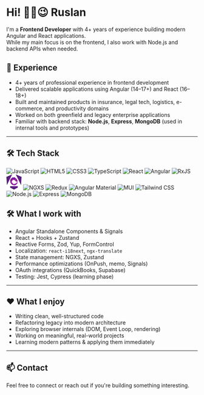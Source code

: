 # Hi! ✌🏼😉 Ruslan

I'm a **Frontend Developer** with 4+ years of experience building modern Angular and React applications.  
While my main focus is on the frontend, I also work with Node.js and backend APIs when needed.

## 💼 Experience

- 4+ years of professional experience in frontend development 
- Delivered scalable applications using Angular (14–17+) and React (16–18+)  
- Built and maintained products in insurance, legal tech, logistics, e-commerce, and productivity domains  
- Worked on both greenfield and legacy enterprise applications  
- Familiar with backend stack: **Node.js**, **Express**, **MongoDB** (used in internal tools and prototypes)


---

## 🛠️ Tech Stack

<p align="left">
  <!-- JavaScript -->
  <img src="https://cdn.jsdelivr.net/gh/devicons/devicon/icons/javascript/javascript-original.svg" alt="JavaScript" width="40" height="40"/>
  
  <!-- HTML -->
  <img src="https://cdn.jsdelivr.net/gh/devicons/devicon/icons/html5/html5-original.svg" alt="HTML5" width="40" height="40"/>
  
  <!-- CSS -->
  <img src="https://cdn.jsdelivr.net/gh/devicons/devicon/icons/css3/css3-original.svg" alt="CSS3" width="40" height="40"/>
  
  <!-- TypeScript -->
  <img src="https://cdn.jsdelivr.net/gh/devicons/devicon/icons/typescript/typescript-original.svg" alt="TypeScript" width="40" height="40"/>
  
  <!-- React -->
  <img src="https://cdn.jsdelivr.net/gh/devicons/devicon/icons/react/react-original.svg" alt="React" width="40" height="40"/>
  
  <!-- Angular -->
  <img src="https://cdn.jsdelivr.net/gh/devicons/devicon/icons/angularjs/angularjs-original.svg" alt="Angular" width="40" height="40"/>
  
  <!-- RxJS -->
  <img src="https://cdn.jsdelivr.net/gh/devicons/devicon/icons/rxjs/rxjs-original.svg" alt="RxJS" width="40" height="40"/>
  
  <!-- NgRx -->
  <img src="https://raw.githubusercontent.com/ngrx/platform/main/projects/ngrx.io/src/assets/images/badge.svg" alt="NgRx" width="40" height="40"/>
  
  <!-- NGXS -->
  <img src="https://avatars.githubusercontent.com/u/40694894?s=200&v=4" alt="NGXS" width="40" height="40"/>
  
  <!-- Redux -->
  <img src="https://cdn.jsdelivr.net/gh/devicons/devicon/icons/redux/redux-original.svg" alt="Redux" width="40" height="40"/>
  
  <!-- Angular Material -->
  <img src="https://raw.githubusercontent.com/angular/components/main/docs/angular-material-icon.svg" alt="Angular Material" width="40" height="40"/>
  
  <!-- MUI -->
  <img src="https://mui.com/static/logo.png" alt="MUI" width="40" height="40"/>
  
  <!-- Tailwind CSS -->
  <img src="https://cdn.jsdelivr.net/gh/devicons/devicon/icons/tailwindcss/tailwindcss-plain.svg" alt="Tailwind CSS" width="40" height="40"/>
  
  <!-- Node.js -->
  <img src="https://cdn.jsdelivr.net/gh/devicons/devicon/icons/nodejs/nodejs-original.svg" alt="Node.js" width="40" height="40"/>
  
  <!-- Express -->
  <img src="https://cdn.jsdelivr.net/gh/devicons/devicon/icons/express/express-original.svg" alt="Express" width="40" height="40"/>
  
  <!-- MongoDB -->
  <img src="https://cdn.jsdelivr.net/gh/devicons/devicon/icons/mongodb/mongodb-original.svg" alt="MongoDB" width="40" height="40"/>
</p>



## 🛠 What I work with

- Angular Standalone Components & Signals
- React + Hooks + Zustand
- Reactive Forms, Zod, Yup, FormControl
- Localization: `react-i18next`, `ngx-translate`
- State management: NGXS, Zustand
- Performance optimizations (OnPush, memo, Signals)
- OAuth integrations (QuickBooks, Supabase)
- Testing: Jest, Cypress (learning phase)

---

## ❤️ What I enjoy

- Writing clean, well-structured code
- Refactoring legacy into modern architecture
- Exploring browser internals (DOM, Event Loop, rendering)
- Working on meaningful, real-world projects
- Learning modern patterns & applying them immediately

---

## 📫 Contact

Feel free to connect or reach out if you're building something interesting.
